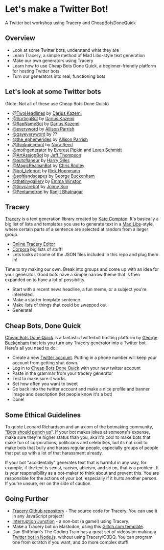 # Let's make a Twitter Bot!
A Twitter bot workshop using Tracery and CheapBotsDoneQuick

## Overview
- Look at some Twitter bots, understand what they are
- Learn Tracery, a simple method of Mad Libs-style text generation
- Make our own generators using Tracery
- Learn how to use Cheap Bots Done Quick, a beginner-friendly platform for hosting Twitter bots
- Turn our generators into real, functioning bots


## Let's look at some Twitter bots
(Note: Not all of these use Cheap Bots Done Quick)
- [@TwoHeadlines](https://twitter.com/TwoHeadlines) by [Darius Kazemi](https://twitter.com/tinysubversions)
- [@SortingBot](https://twitter.com/SortingBot) by [Darius Kazemi](https://twitter.com/tinysubversions)
- [@RapNameBot](https://twitter.com/RapNameBot) by [Darius Kazemi](https://twitter.com/tinysubversions)
- [@everyword](https://twitter.com/everyword) by [Allison Parrish](https://twitter.com/aparrish)
- [@gayeveryword](https://twitter.com/everywordisgay) by ??
- [@the_ephemerides](https://twitter.com/the_ephemerides) by [Allison Parrish](https://twitter.com/aparrish)
- [@thinkpiecebot](https://twitter.com/thinkpiecebot) by [Nora Reed](https://twitter.com/NoraReed)
- [@mothgenerator](https://twitter.com/mothgenerator) by [Everest Pipkin](https://twitter.com/everestpipkin) and [Loren Schmidt](https://twitter.com/lorenschmidt)
- [@ArtAssignBot](https://twitter.com/artassignbot) by [Jeff Thompson](https://twitter.com/jeffthompson_)
- [@autoflaneur](https://twitter.com/autoflaneur) by [Harry Giles](https://twitter.com/harrygiles)
- [@MagicRealismBot](https://twitter.com/magicrealismbot) by [Chris Rodley](https://twitter.com/chrisrodley)
- [@bot_teleport](https://twitter.com/bot_teleport) by [Rick Hoppmann](https://twitter.com/tinyruin)
- [@softlandscapes](https://twitter.com/softlandscapes) by [George Buckenham](https://twitter.com/v21)
- [@thetinygallery](https://twitter.com/thetinygallery) by [Emma Winston](https://twitter.com/deer_ful)
- [@tinycarebot](https://twitter.com/tinycarebot) by [Jonny Sun](https://twitter.com/jonnysun)
- [@Pentametron](https://twitter.com/pentametron) by [Ranjit Bhatnagar](https://twitter.com/ranjit)

## Tracery
[Tracery](http://tracery.io) is a text generation library created by [Kate Compton](http://www.galaxykate.com/).
It's basically a big list of lists and templates you use to generate text in a [Mad Libs](https://en.wikipedia.org/wiki/Mad_Libs)-style, where certain parts of a sentence are selected at random from a larger group.

- [Online Tracery Editor](https://beaugunderson.com/tracery-writer/)
- [Corpora](https://github.com/dariusk/corpora/tree/master/data) big lists of stuff!
- Lets looks at some of the JSON files included in this repo and plug them in!

Time to try making our own. Break into groups and come up with an idea for your generator. Good bots have a simple narrow theme that is then expanded on to have a lot of possibility. 

- Start with a recent news headline, a fun meme, or a subject you're interested.
- Make a starter template sentence
- Make lists of things that could be swapped out
- Generate!

## Cheap Bots, Done Quick

[Cheap Bots Done Quick](https://cheapbotsdonequick.com/) is a fantastic twitterbot hosting platform by [George Buckenham](https://v21.io/) that lets you turn any Tracery generator into a Twitter bot. Here's all you need to do:

- Create a new [Twitter account](https://twitter.com/). Putting in a phone number will keep your account from getting shut down.
- Log in to [Cheap Bots Done Quick](https://cheapbotsdonequick.com/) with your new twitter account
- Paste in the grammar from your tracery generator
- Test to make sure it works
- Set how often you want to tweet
- Go back into the twitter account and make a nice profile and banner image and description (let people know it's a bot)
- Done!

## Some Ethical Guidelines

To quote Leonard Richardson and an axiom of the botmaking community, ["Bots should punch up"](https://www.crummy.com/2013/11/27/0). If your bot makes jokes at someone's expense, make sure they're higher status than you, aka it's cool to make bots that make fun of corporations, politicians and celebrities, but its not cool to make bots that bully and harass regular people, especially groups of people that put up with a lot of that harassment already.

If your bot "accidentally" generates text that is harmful in any way, for example, if the text is sexist, racism, ableism, and so on, that is a problem. It is your responsibility as a bot-maker to think about and prevent this. You are responsible for the actions of your bot, especially if it hurts another person. If you're unsure, err on the side of caution.

## Going Further
* [Tracery Github repository](https://github.com/galaxykate/tracery/tree/tracery2) - The source code for Tracery. You can use it in any JavaScript project!
* [Interruption Junction](http://squinky.me/interruption/) - a non-bot (a game!) using Tracery.
* Make a Tracery bot on Mastodon, using this [Glitch.com template](https://glitch.com/edit/#!/tracery-mastodon-bot).
* Dan Shiffman's The Coding Train has a great set of videos on making a [Twitter bot in Node.js](https://www.youtube.com/watch?v=RF5_MPSNAtU), without using Tracery/CBDQ. You can program one from scratch if you want, and do more complex stuff!
